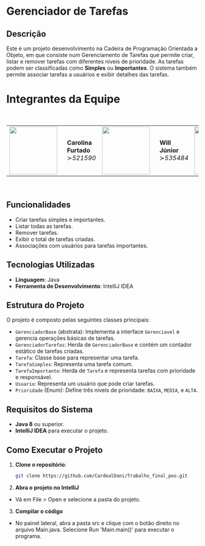 # Gerenciador de Tarefas

## Descrição

Este é um projeto desenvolvimento na Cadeira de Programação Orientada a Objeto, em que consiste num Gerenciamento de Tarefas que permite criar, listar e remover tarefas com diferentes níveis de prioridade. As tarefas podem ser classificadas como **Simples** ou **Importantes**. O sistema também permite associar tarefas a usuários e exibir detalhes das tarefas.

# Integrantes da Equipe
<br>
<table>
  <tr>
    <td style="text-align: center;">
      <a href="https://github.com/cacaffurtado" target="_blank"><img src="https://github.com/cacaffurtado.png"
          width="125" height="125" style="margin-right: 10px;"></a>
    </td>
    <td>
      <p><b>Carolina Furtado</b><br>≻<i>521590</i></p>
    </td>
  <td style="text-align: center;">
    <a href="https://github.com/junior-rod" target="_blank"><img src="https://github.com/junior-rod.png" width="125"
        height="125" style="margin-right: 10px;"></a>
  </td>
  <td>
    <p><b>Will Júnior</b><br>≻<i>535484</i></p>
  </td>
  <td style="text-align: center;">
    <a href="https://github.com/cardealdani" target="_blank"><img src="https://github.com/cardealdani.png" width="125"
        height="125" style="margin-right: 10px;"></a>
  </td>
  <td>
    <p><b>Daniel Cardeal</b><br>≻<i>541875</i></p>
  </td>
  </tr>
</table>
 <br>

## Funcionalidades

- Criar tarefas simples e importantes.
- Listar todas as tarefas.
- Remover tarefas.
- Exibir o total de tarefas criadas.
- Associações com usuários para tarefas importantes.

## Tecnologias Utilizadas

- **Linguagem**: Java
- **Ferramenta de Desenvolvimento**: IntelliJ IDEA

## Estrutura do Projeto

O projeto é composto pelas seguintes classes principais:

- `GerenciadorBase` (abstrata): Implementa a interface `Gerenciavel` e gerencia operações básicas de tarefas.
- `GerenciadorTarefas`: Herda de `GerenciadorBase` e contém um contador estático de tarefas criadas.
- `Tarefa`: Classe base para representar uma tarefa.
- `TarefaSimples`: Representa uma tarefa comum.
- `TarefaImportante`: Herda de `Tarefa` e representa tarefas com prioridade e responsável.
- `Usuario`: Representa um usuário que pode criar tarefas.
- `Prioridade` (Enum): Define três níveis de prioridade: `BAIXA`, `MEDIA`, e `ALTA`.

## Requisitos do Sistema

- **Java 8** ou superior.
- **IntelliJ IDEA** para executar o projeto.

## Como Executar o Projeto

1. **Clone o repositório**:
   ```bash
   git clone https://github.com/CardealDani/Trabalho_final_poo.git

2. **Abra o projeto no IntelliJ**
- Vá em File > Open e selecione a pasta do projeto.

3. **Compilar o código**<br/>
- No painel lateral, abra a pasta src e clique com o botão direito no arquivo Main.java. Selecione Run 'Main.main()' para executar o programa.


